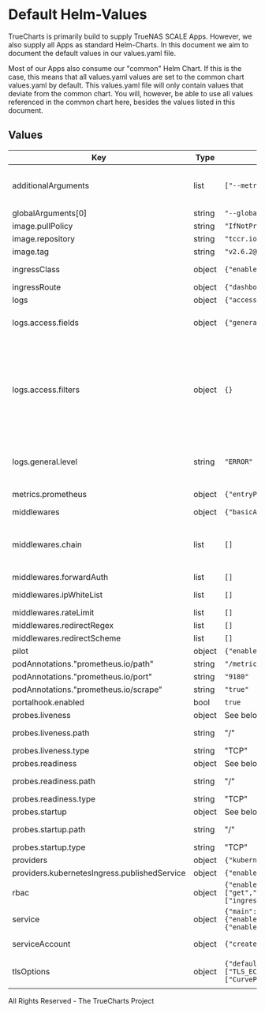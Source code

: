 # Default Helm-Values

TrueCharts is primarily build to supply TrueNAS SCALE Apps.
However, we also supply all Apps as standard Helm-Charts. In this document we aim to document the default values in our values.yaml file.

Most of our Apps also consume our "common" Helm Chart.
If this is the case, this means that all values.yaml values are set to the common chart values.yaml by default. This values.yaml file will only contain values that deviate from the common chart.
You will, however, be able to use all values referenced in the common chart here, besides the values listed in this document.

## Values

| Key | Type | Default | Description |
|-----|------|---------|-------------|
| additionalArguments | list | `["--metrics.prometheus","--ping","--serverstransport.insecureskipverify=true","--providers.kubernetesingress.allowexternalnameservices=true"]` | Additional arguments to be passed at Traefik's binary All available options available on https://docs.traefik.io/reference/static-configuration/cli/ |
| globalArguments[0] | string | `"--global.checknewversion"` |  |
| image.pullPolicy | string | `"IfNotPresent"` |  |
| image.repository | string | `"tccr.io/truecharts/traefik"` |  |
| image.tag | string | `"v2.6.2@sha256:ffccf087a71262da67f6c2f68d28d33f3637367eba4214ef4802d95df6c36e44"` |  |
| ingressClass | object | `{"enabled":false,"fallbackApiVersion":"","isDefaultClass":false}` | Use ingressClass. Ignored if Traefik version < 2.3 / kubernetes < 1.18.x |
| ingressRoute | object | `{"dashboard":{"annotations":{},"enabled":true,"labels":{}}}` | Create an IngressRoute for the dashboard |
| logs | object | `{"access":{"enabled":false,"fields":{"general":{"defaultmode":"keep","names":{}},"headers":{"defaultmode":"drop","names":{}}},"filters":{}},"general":{"level":"ERROR"}}` | Logs https://docs.traefik.io/observability/logs/ |
| logs.access.fields | object | `{"general":{"defaultmode":"keep","names":{}},"headers":{"defaultmode":"drop","names":{}}}` |  retryattempts: true minduration: 10ms Fields https://docs.traefik.io/observability/access-logs/#limiting-the-fieldsincluding-headers |
| logs.access.filters | object | `{}` |  To write logs in JSON, use json in the format option. If the given format is unsupported, the default (CLF) is used instead. format: json To write the logs in an asynchronous fashion, specify a bufferingSize option. This option represents the number of log lines Traefik will keep in memory before writing them to the selected output. In some cases, this option can greatly help performances. bufferingSize: 100 Filtering https://docs.traefik.io/observability/access-logs/#filtering |
| logs.general.level | string | `"ERROR"` |  also ask for the json format in the format option format: json By default, the level is set to ERROR. Alternative logging levels are DEBUG, PANIC, FATAL, ERROR, WARN, and INFO. |
| metrics.prometheus | object | `{"entryPoint":"metrics"}` |    address: 127.0.0.1:8125 influxdb:   address: localhost:8089   protocol: udp |
| middlewares | object | `{"basicAuth":[],"chain":[],"forwardAuth":[],"ipWhiteList":[],"rateLimit":[],"redirectRegex":[],"redirectScheme":[]}` | SCALE Middleware Handlers |
| middlewares.chain | list | `[]` |    address: https://auth.example.com/   authResponseHeaders:     - X-Secret     - X-Auth-User   authRequestHeaders:     - "Accept"     - "X-CustomHeader"   authResponseHeadersRegex: "^X-"   trustForwardHeader: true |
| middlewares.forwardAuth | list | `[]` |    users:     - username: testuser       password: testpassword |
| middlewares.ipWhiteList | list | `[]` |    regex: putregexhere   replacement: replacementurlhere   permanent: false |
| middlewares.rateLimit | list | `[]` |    scheme: https   permanent: true |
| middlewares.redirectRegex | list | `[]` |    average: 300   burst: 200 |
| middlewares.redirectScheme | list | `[]` |    middlewares:    - name: compress |
| pilot | object | `{"enabled":false,"token":""}` | Activate Pilot integration |
| podAnnotations."prometheus.io/path" | string | `"/metrics"` |  |
| podAnnotations."prometheus.io/port" | string | `"9180"` |  |
| podAnnotations."prometheus.io/scrape" | string | `"true"` |  |
| portalhook.enabled | bool | `true` |  |
| probes.liveness | object | See below | Liveness probe configuration |
| probes.liveness.path | string | "/" | If a HTTP probe is used (default for HTTP/HTTPS services) this path is used |
| probes.liveness.type | string | "TCP" | sets the probe type when not using a custom probe |
| probes.readiness | object | See below | Redainess probe configuration |
| probes.readiness.path | string | "/" | If a HTTP probe is used (default for HTTP/HTTPS services) this path is used |
| probes.readiness.type | string | "TCP" | sets the probe type when not using a custom probe |
| probes.startup | object | See below | Startup probe configuration |
| probes.startup.path | string | "/" | If a HTTP probe is used (default for HTTP/HTTPS services) this path is used |
| probes.startup.type | string | "TCP" | sets the probe type when not using a custom probe |
| providers | object | `{"kubernetesCRD":{"enabled":true,"namespaces":[]},"kubernetesIngress":{"enabled":true,"namespaces":[],"publishedService":{"enabled":true}}}` | Configure providers |
| providers.kubernetesIngress.publishedService | object | `{"enabled":true}` |  IP used for Kubernetes Ingress endpoints |
| rbac | object | `{"enabled":true,"rules":[{"apiGroups":[""],"resources":["services","endpoints","secrets"],"verbs":["get","list","watch"]},{"apiGroups":["extensions","networking.k8s.io"],"resources":["ingresses","ingressclasses"],"verbs":["get","list","watch"]},{"apiGroups":["extensions","networking.k8s.io"],"resources":["ingresses/status"],"verbs":["update"]},{"apiGroups":["traefik.containo.us"],"resources":["ingressroutes","ingressroutetcps","ingressrouteudps","middlewares","middlewaretcps","tlsoptions","tlsstores","traefikservices","serverstransports"],"verbs":["get","list","watch"]}]}` | Whether Role Based Access Control objects like roles and rolebindings should be created |
| service | object | `{"main":{"ports":{"main":{"port":9000,"protocol":"HTTP","targetPort":9000}},"type":"LoadBalancer"},"metrics":{"enabled":true,"ports":{"metrics":{"enabled":true,"port":9180,"protocol":"HTTP","targetPort":9180}},"type":"ClusterIP"},"tcp":{"enabled":true,"ports":{"web":{"enabled":true,"port":9080,"protocol":"HTTP","redirectTo":"websecure"},"websecure":{"enabled":true,"port":9443,"protocol":"HTTPS"}},"type":"LoadBalancer"},"udp":{"enabled":false}}` | Options for the main traefik service, where the entrypoints traffic comes from from. |
| serviceAccount | object | `{"create":true}` | The service account the pods will use to interact with the Kubernetes API |
| tlsOptions | object | `{"default":{"cipherSuites":["TLS_ECDHE_RSA_WITH_AES_128_GCM_SHA256","TLS_ECDHE_RSA_WITH_AES_256_GCM_SHA384","TLS_ECDHE_RSA_WITH_CHACHA20_POLY1305","TLS_AES_128_GCM_SHA256","TLS_AES_256_GCM_SHA384","TLS_CHACHA20_POLY1305_SHA256"],"curvePreferences":["CurveP521","CurveP384"],"minVersion":"VersionTLS12","sniStrict":false}}` | TLS Options to be created as TLSOption CRDs https://doc.traefik.io/tccr.io/truecharts/https/tls/#tls-options Example: |

All Rights Reserved - The TrueCharts Project
